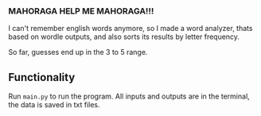### MAHORAGA HELP ME MAHORAGA!!!

I can't remember english words anymore, so I made a word analyzer, thats based on wordle outputs, and also sorts its results by letter frequency. 

So far, guesses end up in the 3 to 5 range.

## Functionality

Run `main.py` to run the program. All inputs and outputs are in the terminal, the data is saved in txt files.